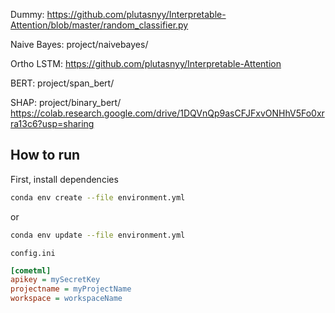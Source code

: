 Dummy: https://github.com/plutasnyy/Interpretable-Attention/blob/master/random_classifier.py

Naive Bayes: project/naivebayes/

Ortho LSTM: https://github.com/plutasnyy/Interpretable-Attention

BERT: project/span_bert/

SHAP: project/binary_bert/ https://colab.research.google.com/drive/1DQVnQp9asCFJFxvONHhV5Fo0xrra13c6?usp=sharing
  

## How to run   
First, install dependencies   
```bash
conda env create --file environment.yml
 ```   
or
```bash
conda env update --file environment.yml
 ```   
`config.ini`
```ini
[cometml]
apikey = mySecretKey
projectname = myProjectName
workspace = workspaceName
```
